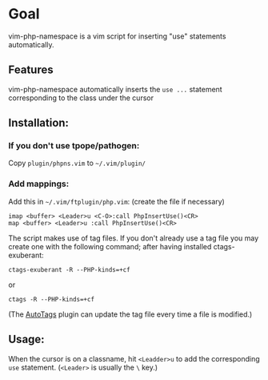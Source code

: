 # Goal

vim-php-namespace is a vim script for inserting "use" statements automatically.

## Features

vim-php-namespace automatically inserts the `use ...` statement corresponding to the class under the cursor

## Installation:

### If you don't use tpope/pathogen:

Copy `plugin/phpns.vim` to `~/.vim/plugin/`

### Add mappings:

Add this in `~/.vim/ftplugin/php.vim`: (create the file if necessary)

    imap <buffer> <Leader>u <C-O>:call PhpInsertUse()<CR>
    map <buffer> <Leader>u :call PhpInsertUse()<CR>

The script makes use of tag files. If you don't already use a tag file you may create one with the following command; after having installed ctags-exuberant:

    ctags-exuberant -R --PHP-kinds=+cf

or

    ctags -R --PHP-kinds=+cf

(The [AutoTags](http://www.vim.org/scripts/script.php?script_id=1343) plugin can update the tag file every time a file is modified.)

## Usage:

When the cursor is on a classname, hit `<Leadder>u` to add the corresponding `use` statement. (`<Leader>` is usually the `\` key.)

